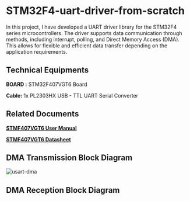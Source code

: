 # STM32F4-uart-driver-from-scratch

In this project, I have developed a UART driver library for the STM32F4 series microcontrollers. The driver supports data communication through  methods, including interrupt, polling, and Direct Memory Access (DMA). This allows for flexible and efficient data transfer depending on the application requirements.

## Technical Equipments

**BOARD :** STM32F407VGT6 Board

**Cable:** 1x PL2303HX USB - TTL UART Serial Converter
 
## Related Documents

[**STMF407VGT6 User Manual**](https://www.st.com/resource/en/reference_manual/dm00031020-stm32f405-415-stm32f407-417-stm32f427-437-and-stm32f429-439-advanced-arm-based-32-bit-mcus-stmicroelectronics.pdf)

[**STMF407VGT6 Datasheet**](https://www.st.com/resource/en/datasheet/stm32f405rg.pdf)

## DMA Transmission Block Diagram


![usart-dma](https://github.com/user-attachments/assets/6ad0668d-5ea2-420f-9216-bc4794375229)

## DMA Reception Block Diagram






